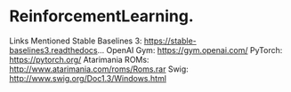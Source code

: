 # ReinforcementLearning.

Links Mentioned
Stable Baselines 3: https://stable-baselines3.readthedocs...
OpenAI Gym: https://gym.openai.com/
PyTorch: https://pytorch.org/
Atarimania ROMs: http://www.atarimania.com/roms/Roms.rar
Swig: http://www.swig.org/Doc1.3/Windows.html
